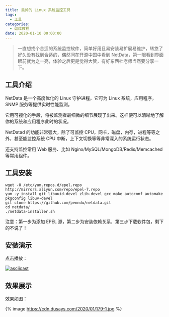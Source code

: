 ```yaml
---
title: 最帅的 Linux 系统监控工具
tags:
  - 工具
categories:
  - 运维教程
date: 2020-01-10 00:00:00
---
```


> 一直想找个合适的系统监控软件，简单好用且易安装易扩展易维护，转悠了好久没有找到合适的，偶然间在开源中国中看到 NetData，第一眼看到界面眼前就为之一亮，体验之后更是觉得大赞，有好东西杜老师当然要分享一下。

<!-- more -->

## 工具介绍

NetData 是一个高度优化的 Linux 守护进程，它可为 Linux 系统，应用程序，SNMP 服务等提供实时性能监测。

它用可视化的手段，将被监测者最细微的细节展现了出来。这样便可以清晰地了解你的系统和应用程序此时的状况。

NetDatad 的功能非常强大，除了可监控 CPU，网卡，磁盘，内存，进程等等之外，甚至能监控系统 CPU 中断，上下文切换等等非常深入的系统运行状态。

还支持监控常用 Web 服务、比如 Nginx/MySQL/MongoDB/Redis/Memcached 等常用组件。

## 工具安装

```
wget -O /etc/yum.repos.d/epel.repo http://mirrors.aliyun.com/repo/epel-7.repo
yum -y install git libuuid-devel zlib-devel gcc make autoconf automake pkgconfig libuv-devel
git clone https://github.com/penndu/netdata.git
cd netdata/
./netdata-installer.sh
```

注意：第一步为添加 EPEL 源，第二步为安装依赖关系，第三步下载软件包，剩下的不说了！

## 安装演示

点击播放：

[![asciicast](https://asciinema.org/a/291665.svg)](https://asciinema.org/a/291665)

## 效果展示

效果如图：

{% image https://cdn.dusays.com/2020/01/179-1.jpg %}